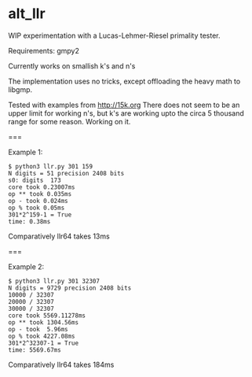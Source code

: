 # alt_llr
WIP experimentation with a Lucas-Lehmer-Riesel primality tester.

Requirements: gmpy2

Currently works on smallish k's and n's

The implementation uses no tricks, except
offloading the heavy math to libgmp.

Tested with examples from  http://15k.org
There does not seem to be an upper limit for working n's, but
k's are working upto the circa 5 thousand range for some reason. Working on it.

===

Example 1:

```
$ python3 llr.py 301 159
N digits = 51 precision 2408 bits
s0: digits  173
core took 0.23007ms
op ** took 0.035ms
op - took 0.024ms
op % took 0.05ms
301*2^159-1 = True
time: 0.38ms
```

Comparatively llr64 takes 13ms

===

Example 2:
```
$ python3 llr.py 301 32307
N digits = 9729 precision 2408 bits
10000 / 32307
20000 / 32307
30000 / 32307
core took 5569.11278ms
op ** took 1304.56ms
op - took  5.96ms
op % took 4227.08ms
301*2^32307-1 = True
time: 5569.67ms
```

Comparatively llr64 takes 184ms
